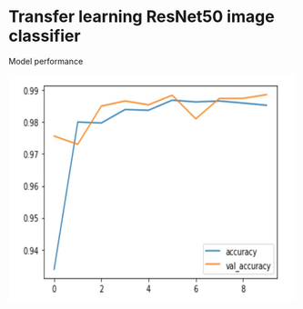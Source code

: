 # Transfer learning ResNet50 image classifier

Model performance

<img src="https://github.com/alissa404/Transfer-learning-ResNet50-image-classifier/blob/main/accuracy.jpg" width="600" height="400" alt="微信小程式"/><br/>
